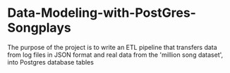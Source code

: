 # Data-Modeling-with-PostGres-Songplays
The purpose of the project is to write an ETL pipeline that transfers data from log files in JSON format and real data from the 'million song dataset', into Postgres database tables
